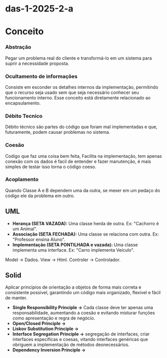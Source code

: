 # das-1-2025-2-a
# Conceito

### Abstração
Pegar um problema real do cliente e transformá-lo em um sistema para suprir a necessidade proposta.

### Ocultamento de informações
Consiste em esconder os detalhes internos da implementação, permitindo que o recurso seja usado sem que seja necessário conhecer seu funcionamento interno. Esse conceito está diretamente relacionado ao encapsulamento.

### Débito Tecnico
Débito técnico são partes do código que foram mal implementadas e que, futuramente, podem causar problemas no sistema.

### Coesão
Codigo que faz uma coisa bem feita, Facilita na implementação, tem apenas conexão com os dados é facil de entender e fazer manutenção, é mais simples de testar isso torna o código coeso.

### Acoplamento
Quando Classe A e B dependem uma da outra, se mexer em um pedaço do código ele da problema em outro.

## UML
- __Herança (SETA VAZADA):__ Uma classe herda de outra. Ex: "Cachorro é um Animal".
- __Associação (SETA FECHADA):__ Uma classe se relaciona com outra. Ex: "Professor ensina Aluno".
- __Implementação (SETA PONTILHADA e vazada):__ Uma classe implementa uma interface. Ex: "Carro implementa Veículo".

Model -> Dados.
View -> Html.
Controler -> Controlador.

## Solid
Aplicar principios de orientação a objetos de forma mais correta e consistente possivel, garantindo um código mais organizado, flexivel e fácil de manter.

- __Single Responsibility Principle ->__ Cada classe deve ter apenas uma responsabilidade, aumentando a coesão e evitando misturar funções como apresentação e regra de negócio.
- __Open/Closed Principle ->__ 
- __Liskov Substitution Principle ->__
- __Interface Segregation Principle ->__ segregação de interfaces, criar interfaces especificas e coesas, vitando interfaces genéricas que obriguem a implementação de métodos desnecessários.
- __Dependency Inversion Principle ->__

